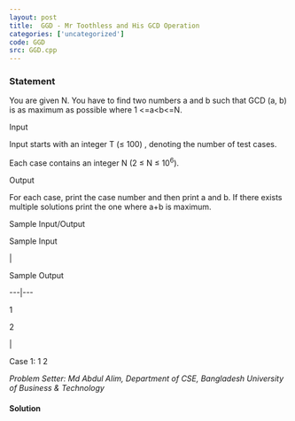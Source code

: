 ```yaml
---
layout: post
title:  GGD - Mr Toothless and His GCD Operation
categories: ['uncategorized']
code: GGD
src: GGD.cpp
---
```


### **Statement**

You are given N. You have to find two numbers a and b such that
GCD (a, b) is as maximum as possible where 1 <=a<b<=N.

Input

Input starts with an integer T (≤ 100) , denoting the number of test
cases.

Each case contains an integer N (2 ≤ N ≤ 10<sup>6</sup>).

Output

For each case, print the case number and then print a and b. If there
exists multiple solutions print the one where a+b is maximum.

Sample Input/Output

Sample Input

|

Sample Output  
  
---|---  
  
1

2

|

Case 1: 1 2  
  
_Problem Setter: Md Abdul Alim, Department of CSE, Bangladesh University of
Business & Technology_



#### **Solution**



